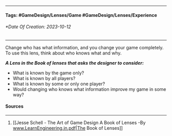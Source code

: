__________________________________________________________________________
#### **Tags:** #GameDesign/Lenses/Game #GameDesign/Lenses/Experience
###### *Date Of Creation: 2023-10-12
__________________________________________________________________________

Change who has what information, and you change your game completely. To use this lens, think about who knows what and why.

***A Lens in the Book of lenses that asks the designer to consider:***
- What is known by the game only?
- What is known by all players?
- What is known by some or only one player?
- Would changing who knows what information improve my game in some way?
#### Sources
__________________________________________________________________________
1. [[Jesse Schell - The Art of Game Design A Book of Lenses -By www.LearnEngineering.in.pdf|The Book of Lenses]]